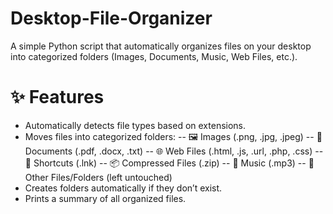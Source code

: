 # Desktop-File-Organizer
A simple Python script that automatically organizes files on your desktop into categorized folders (Images, Documents, Music, Web Files, etc.).

# ✨ Features

- Automatically detects file types based on extensions.
- Moves files into categorized folders:
-- 🖼️ Images (.png, .jpg, .jpeg)
-- 📄 Documents (.pdf, .docx, .txt)
-- 🌐 Web Files (.html, .js, .url, .php, .css)
-- 🔗 Shortcuts (.lnk)
-- 📦 Compressed Files (.zip)
-- 🎵 Music (.mp3)
-- 📁 Other Files/Folders (left untouched)
- Creates folders automatically if they don’t exist.
- Prints a summary of all organized files.
